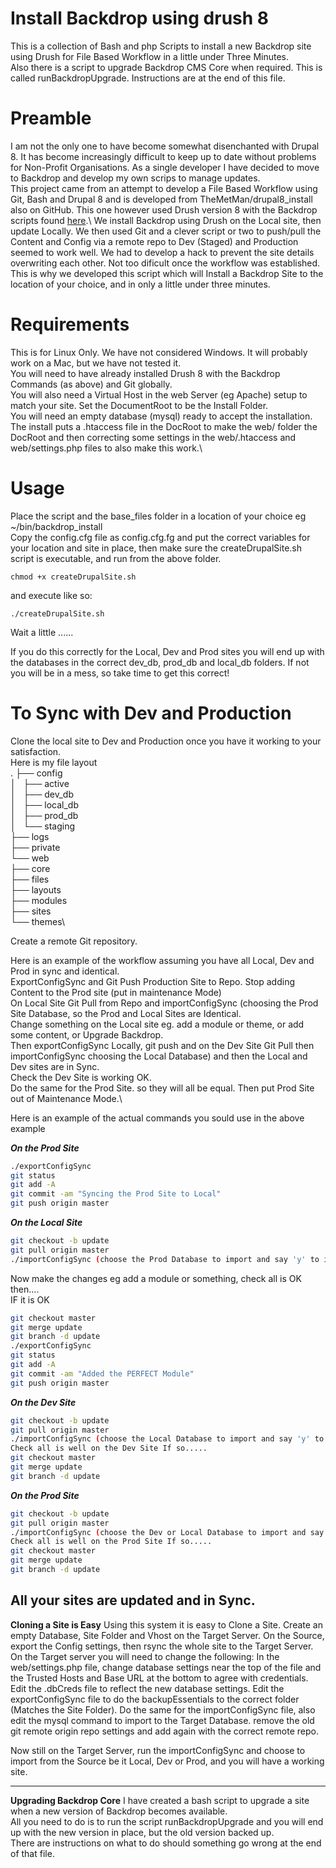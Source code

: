 # Install Backdrop using drush 8 
This is a collection of Bash and php Scripts to install a new Backdrop site using Drush for File Based Workflow in a little under Three Minutes.\
Also there is a script to upgrade Backdrop CMS Core when required. This is called runBackdropUpgrade. Instructions are at the end of this file.

# Preamble
I am not the only one to have become somewhat disenchanted with Drupal 8. It has become increasingly difficult to keep up to date without problems for Non-Profit Organisations. As a single developer I have decided to move to Backdrop and develop my own scrips to manage updates.\
This project came from an attempt to develop a File Based Workflow using Git, Bash and Drupal 8 and is developed from TheMetMan/drupal8_install also on GitHub. This one however used Drush version 8 with the Backdrop scripts found [here](https://github.com/backdrop-contrib/drush).\ 
We install Backdrop using Drush on the Local site, then update Locally. We then used Git and a clever script or two to push/pull the Content and Config via a remote repo to Dev (Staged) and Production seemed to work well.
We had to develop a hack to prevent the site details overwriting each other. Not too dificult once the workflow was established.\
This is why we developed this script which will Install a Backdrop Site to the location of your choice, and in only a little under three minutes.

# Requirements
This is for Linux Only. We have not considered Windows. It will probably work on a Mac, but we have not tested it.\
You will need to have already installed Drush 8 with the Backdrop Commands (as above) and Git globally.\
You will also need a Virtual Host in the web Server (eg Apache) setup to match your site. Set the DocumentRoot to be the Install Folder.\
You will need an empty database (mysql) ready to accept the installation.\
The install puts a .htaccess file in the DocRoot to make the web/ folder the DocRoot and then correcting some settings in the web/.htaccess and web/settings.php files to also make this work.\

# Usage
Place the script and the base_files folder in a location of your choice eg ~/bin/backdrop_install\
Copy the config.cfg file as config.cfg.fg and put the correct variables for your location and site in place, then make sure the createDrupalSite.sh script is executable, and run from the above folder.

`chmod +x createDrupalSite.sh`

and execute like so:

`./createDrupalSite.sh`

Wait a little ......

If you do this correctly for the Local, Dev and Prod sites you will end up with the databases in the correct dev_db, prod_db and local_db folders. If not you will be in a mess, so take time to get this correct!

# To Sync with Dev and Production
Clone the local site to Dev and Production once you have it working to your satisfaction.\
Here is my file layout\
.
├── config\
│   ├── active\
│   ├── dev_db\
│   ├── local_db\
│   ├── prod_db\
│   └── staging\
├── logs\
├── private\
└── web\
    ├── core\
    ├── files\
    ├── layouts\
    ├── modules\
    ├── sites\
    └── themes\

Create a remote Git repository.

Here is an example of the workflow assuming you have all Local, Dev and Prod in sync and identical.\
ExportConfigSync and Git Push Production Site to Repo. Stop adding Content to the Prod site (put in maintenance Mode)\
On Local Site Git Pull from Repo and importConfigSync (choosing the Prod Site Database, so the Prod and Local Sites are Identical.\
Change something on the Local site eg. add a module or theme, or add some content, or Upgrade Backdrop.\
Then exportConfigSync Locally, git push and on the Dev Site Git Pull then importConfigSync choosing the Local Database) and then the Local and Dev sites are in Sync.\
Check the Dev Site is working OK.\
Do the same for the Prod Site. so they will all be equal. Then put Prod Site out of Maintenance Mode.\

Here is an example of the actual commands you sould use in the above example

***On the Prod Site***
```bash
./exportConfigSync
git status
git add -A
git commit -am "Syncing the Prod Site to Local"
git push origin master
```
***On the Local Site***
```bash
git checkout -b update
git pull origin master
./importConfigSync (choose the Prod Database to import and say 'y' to importing the config files)
```
Now make the changes eg add a module or something, check all is OK then....\
IF it is OK
```bash
git checkout master
git merge update
git branch -d update
./exportConfigSync
git status
git add -A
git commit -am "Added the PERFECT Module"
git push origin master
```
***On the Dev Site***
```bash
git checkout -b update
git pull origin master
./importConfigSync (choose the Local Database to import and say 'y' to importing the config files)
Check all is well on the Dev Site If so.....
git checkout master
git merge update
git branch -d update
```
***On the Prod Site***
```bash
git checkout -b update
git pull origin master
./importConfigSync (choose the Dev or Local Database to import and say 'y' to importing the config files)
Check all is well on the Prod Site If so.....
git checkout master
git merge update
git branch -d update
```
All your sites are updated and in Sync.
------------------------------------------------------------------------------------

**Cloning a Site is Easy**
Using this system it is easy to Clone a Site.
Create an empty Database, Site Folder and Vhost on the Target Server.
On the Source, export the Config settings, then rsync the whole site to the Target Server.
On the Target server you will need to change the following:
In the web/settings.php file, change database settings near the top of the file and the Trusted Hosts and Base URL at the bottom to agree with credentials.
Edit the .dbCreds file to reflect the new database settings.
Edit the exportConfigSync file to do the backupEssentials to the correct folder (Matches the Site Folder).
Do the same for the importConfigSync file, also edit the mysql command to import to the Target Database.
remove the old git remote origin repo settings and add again with the correct remote repo.

Now still on the Target Server, run the importConfigSync and choose to import from the Source be it Local, Dev or Prod, and you will have a working site.

------------------------------------------------------------------------------------

**Upgrading Backdrop Core**
I have created a bash script to upgrade a site when a new version of Backdrop becomes available.\
All you need to do is to run the script runBackdropUpgrade and you will end up with the new version in place, but the old version backed up.\
There are instructions on what to do should something go wrong at the end of that file.

